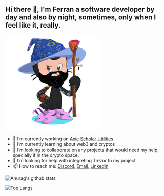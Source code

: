 <h2>Hi there 👋, I'm Ferran a software developer by day and also by night, sometimes, only when I feel like it, really.</h2>

<img src="octocat.png" width="300" height="300">

- 🔭 I’m currently working on [Axie Scholar Utilities](https://github.com/FerranMarin/axie-scholar-utilities)
- 🌱 I’m currently learning about web3 and cryptos
- 👯 I’m looking to collaborate on any projects that would need my help, specially if in the crypto space.
- 🤔 I’m looking for help with integreting Trezor to my project.
- 📫 How to reach me: [Discord](https://discord.gg/bmKvmhenvu), [Email](mailto:ferran.marin.llobet@gmail.com), [LinkedIn](https://www.linkedin.com/in/ferranmarinllobet/)

![Anurag's github stats](https://github-readme-stats.vercel.app/api?username=ferranmarin&count_private=false&show_icons=true&theme=dark&hide=contribs,prs)

[![Top Langs](https://github-readme-stats.vercel.app/api/top-langs/?username=ferranmarin&theme=dark&layout=compact)](https://github.com/anuraghazra/github-readme-stats)
